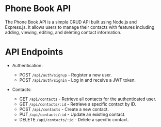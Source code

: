 
# Phone Book API

The Phone Book API is a simple CRUD API built using Node.js and Express.js. It allows users to manage their contacts with features including adding, viewing, editing, and deleting contact information.

# API Endpoints
- Authentication:

    - POST `/api/auth/signup` - Register a new user.
    - POST `/api/auth/signin` - Log in and receive a JWT token.
- Contacts:

    - GET `/api/contacts` - Retrieve all contacts for the authenticated user.
    - GET `/api/contacts/:id` - Retrieve a specific contact by ID.
    - POST `/api/contacts` - Create a new contact.
    - PUT `/api/contacts/:id` - Update an existing contact.
    - DELETE `/api/contacts/:id` - Delete a specific contact.